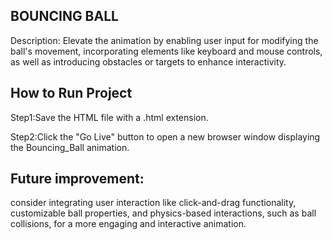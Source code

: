 ## BOUNCING BALL
Description:
Elevate the animation by enabling user input for modifying the ball's movement, incorporating elements like keyboard and mouse controls, as well as introducing obstacles or targets to enhance interactivity.

## How to Run Project
Step1:Save the HTML file with a .html extension.

Step2:Click the "Go Live" button to open a new browser window displaying the Bouncing_Ball animation.

## Future improvement:
consider integrating user interaction like click-and-drag functionality, customizable ball properties, and physics-based interactions, such as ball collisions, for a more engaging and interactive animation.






